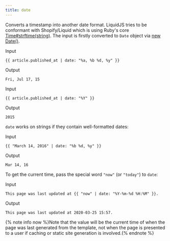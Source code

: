 ```yaml
---
title: date
---
```


Converts a timestamp into another date format. LiquidJS tries to be conformant with Shopify/Liquid which is using Ruby's core [Time#strftime(string)](http://www.ruby-doc.org/core/Time.html#method-i-strftime). The input is firstly converted to `Date` object via [new Date()][newDate].

Input
```liquid
{{ article.published_at | date: "%a, %b %d, %y" }}
```

Output
```text
Fri, Jul 17, 15
```

Input
```liquid
{{ article.published_at | date: "%Y" }}
```

Output
```text
2015
```

`date` works on strings if they contain well-formatted dates:

Input
```liquid
{{ "March 14, 2016" | date: "%b %d, %y" }}
```

Output
```text
Mar 14, 16
```

To get the current time, pass the special word `"now"` (or `"today"`) to `date`:

Input
```liquid
This page was last updated at {{ "now" | date: "%Y-%m-%d %H:%M" }}.
```

Output
```text
This page was last updated at 2020-03-25 15:57.
```

{% note info now %}Note that the value will be the current time of when the page was last generated from the template, not when the page is presented to a user if caching or static site generation is involved.{% endnote %}

[newDate]: https://developer.mozilla.org/zh-CN/docs/Web/JavaScript/Reference/Global_Objects/Date
